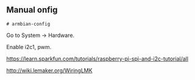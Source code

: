 ## Manual onfig

```# armbian-config```

Go to System -> Hardware.

Enable i2c1, pwm.

https://learn.sparkfun.com/tutorials/raspberry-pi-spi-and-i2c-tutorial/all

http://wiki.lemaker.org/WiringLMK



